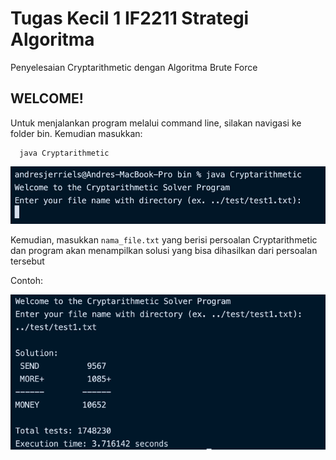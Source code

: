 # Tugas Kecil 1 IF2211 Strategi Algoritma
Penyelesaian Cryptarithmetic dengan Algoritma Brute Force

## WELCOME!

Untuk menjalankan program melalui command line, silakan navigasi ke folder bin. Kemudian masukkan:
```
  java Cryptarithmetic
```
![Main Menu](Documentation/main-menu.jpg)

Kemudian, masukkan `nama_file.txt` yang berisi persoalan Cryptarithmetic dan program akan menampilkan solusi yang bisa dihasilkan dari persoalan tersebut

Contoh:

![Contoh](Documentation/example-photo.png)

